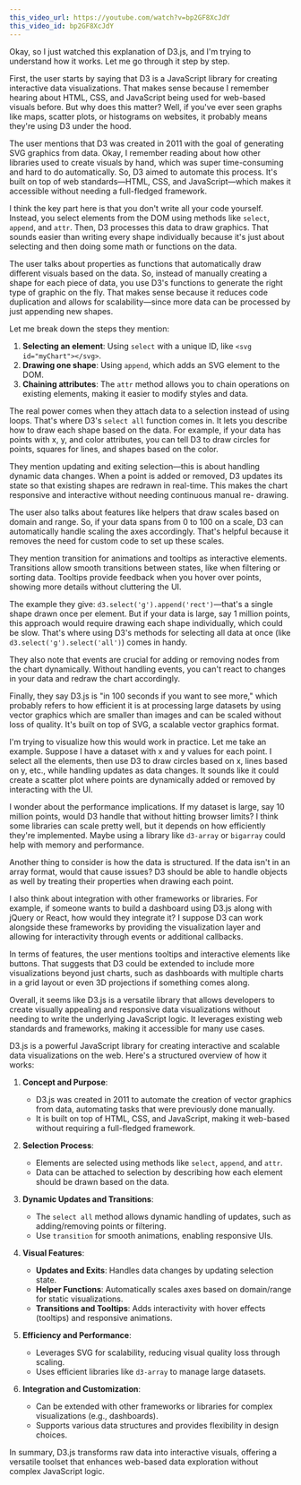 ```yaml
---
this_video_url: https://youtube.com/watch?v=bp2GF8XcJdY
this_video_id: bp2GF8XcJdY
---
```

<think>
Okay, so I just watched this explanation of D3.js, and I'm trying to understand how it works. Let me go through it step by step.

First, the user starts by saying that D3 is a JavaScript library for creating interactive data visualizations. That makes sense because I remember hearing about HTML, CSS, and JavaScript being used for web-based visuals before. But why does this matter? Well, if you've ever seen graphs like maps, scatter plots, or histograms on websites, it probably means they're using D3 under the hood.

The user mentions that D3 was created in 2011 with the goal of generating SVG graphics from data. Okay, I remember reading about how other libraries used to create visuals by hand, which was super time-consuming and hard to do automatically. So, D3 aimed to automate this process. It's built on top of web standards—HTML, CSS, and JavaScript—which makes it accessible without needing a full-fledged framework.

I think the key part here is that you don't write all your code yourself. Instead, you select elements from the DOM using methods like `select`, `append`, and `attr`. Then, D3 processes this data to draw graphics. That sounds easier than writing every shape individually because it's just about selecting and then doing some math or functions on the data.

The user talks about properties as functions that automatically draw different visuals based on the data. So, instead of manually creating a shape for each piece of data, you use D3's functions to generate the right type of graphic on the fly. That makes sense because it reduces code duplication and allows for scalability—since more data can be processed by just appending new shapes.

Let me break down the steps they mention:

1. **Selecting an element**: Using `select` with a unique ID, like `<svg id="myChart"></svg>`.
2. **Drawing one shape**: Using `append`, which adds an SVG element to the DOM.
3. **Chaining attributes**: The `attr` method allows you to chain operations on existing elements, making it easier to modify styles and data.

The real power comes when they attach data to a selection instead of using loops. That's where D3's `select all` function comes in. It lets you describe how to draw each shape based on the data. For example, if your data has points with x, y, and color attributes, you can tell D3 to draw circles for points, squares for lines, and shapes based on the color.

They mention updating and exiting selection—this is about handling dynamic data changes. When a point is added or removed, D3 updates its state so that existing shapes are redrawn in real-time. This makes the chart responsive and interactive without needing continuous manual re- drawing.

The user also talks about features like helpers that draw scales based on domain and range. So, if your data spans from 0 to 100 on a scale, D3 can automatically handle scaling the axes accordingly. That's helpful because it removes the need for custom code to set up these scales.

They mention transition for animations and tooltips as interactive elements. Transitions allow smooth transitions between states, like when filtering or sorting data. Tooltips provide feedback when you hover over points, showing more details without cluttering the UI.

The example they give: `d3.select('g').append('rect')`—that's a single shape drawn once per element. But if your data is large, say 1 million points, this approach would require drawing each shape individually, which could be slow. That's where using D3's methods for selecting all data at once (like `d3.select('g').select('all')`) comes in handy.

They also note that events are crucial for adding or removing nodes from the chart dynamically. Without handling events, you can't react to changes in your data and redraw the chart accordingly.

Finally, they say D3.js is "in 100 seconds if you want to see more," which probably refers to how efficient it is at processing large datasets by using vector graphics which are smaller than images and can be scaled without loss of quality. It's built on top of SVG, a scalable vector graphics format.

I'm trying to visualize how this would work in practice. Let me take an example. Suppose I have a dataset with x and y values for each point. I select all the elements, then use D3 to draw circles based on x, lines based on y, etc., while handling updates as data changes. It sounds like it could create a scatter plot where points are dynamically added or removed by interacting with the UI.

I wonder about the performance implications. If my dataset is large, say 10 million points, would D3 handle that without hitting browser limits? I think some libraries can scale pretty well, but it depends on how efficiently they're implemented. Maybe using a library like `d3-array` or `bigarray` could help with memory and performance.

Another thing to consider is how the data is structured. If the data isn't in an array format, would that cause issues? D3 should be able to handle objects as well by treating their properties when drawing each point.

I also think about integration with other frameworks or libraries. For example, if someone wants to build a dashboard using D3.js along with jQuery or React, how would they integrate it? I suppose D3 can work alongside these frameworks by providing the visualization layer and allowing for interactivity through events or additional callbacks.

In terms of features, the user mentions tooltips and interactive elements like buttons. That suggests that D3 could be extended to include more visualizations beyond just charts, such as dashboards with multiple charts in a grid layout or even 3D projections if something comes along.

Overall, it seems like D3.js is a versatile library that allows developers to create visually appealing and responsive data visualizations without needing to write the underlying JavaScript logic. It leverages existing web standards and frameworks, making it accessible for many use cases.
</think>

D3.js is a powerful JavaScript library for creating interactive and scalable data visualizations on the web. Here's a structured overview of how it works:

1. **Concept and Purpose**:
   - D3.js was created in 2011 to automate the creation of vector graphics from data, automating tasks that were previously done manually.
   - It is built on top of HTML, CSS, and JavaScript, making it web-based without requiring a full-fledged framework.

2. **Selection Process**:
   - Elements are selected using methods like `select`, `append`, and `attr`.
   - Data can be attached to selection by describing how each element should be drawn based on the data.

3. **Dynamic Updates and Transitions**:
   - The `select all` method allows dynamic handling of updates, such as adding/removing points or filtering.
   - Use `transition` for smooth animations, enabling responsive UIs.

4. **Visual Features**:
   - **Updates and Exits**: Handles data changes by updating selection state.
   - **Helper Functions**: Automatically scales axes based on domain/range for static visualizations.
   - **Transitions and Tooltips**: Adds interactivity with hover effects (tooltips) and responsive animations.

5. **Efficiency and Performance**:
   - Leverages SVG for scalability, reducing visual quality loss through scaling.
   - Uses efficient libraries like `d3-array` to manage large datasets.

6. **Integration and Customization**:
   - Can be extended with other frameworks or libraries for complex visualizations (e.g., dashboards).
   - Supports various data structures and provides flexibility in design choices.

In summary, D3.js transforms raw data into interactive visuals, offering a versatile toolset that enhances web-based data exploration without complex JavaScript logic.
